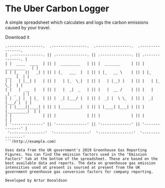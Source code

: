 # The Uber Carbon Logger
A simple spreadsheet which calculates and logs the carbon emissions caused by your travel.

Download it
```
.----------------.  .----------------.  .----------------.  .----------------.
| .--------------. || .--------------. || .--------------. || .--------------. |
| |  ____  ____  | || |  _________   | || |  _______     | || |  _________   | |
| | |_   ||   _| | || | |_   ___  |  | || | |_   __ \    | || | |_   ___  |  | |
| |   | |__| |   | || |   | |_  \_|  | || |   | |__) |   | || |   | |_  \_|  | |
| |   |  __  |   | || |   |  _|  _   | || |   |  __ /    | || |   |  _|  _   | |
| |  _| |  | |_  | || |  _| |___/ |  | || |  _| |  \ \_  | || |  _| |___/ |  | |
| | |____||____| | || | |_________|  | || | |____| |___| | || | |_________|  | |
| |              | || |              | || |              | || |              | |
| '--------------' || '--------------' || '--------------' || '--------------' |
 '----------------'  '----------------'  '----------------'  '----------------' 
```(http://example.com)

Uses data from the UK government's 2019 Greenhouse Gas Reporting Figures. You can find the emission factors used in the "Emission Factors" tab at the bottom of the spreadsheet. These are based on the best available data and reports. The data on greenhouse gas emission intensities used at present is sourced at present from the UK government greenhouse gas conversion factors for company reporting.  

Developed by Artur Donaldson
